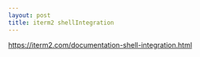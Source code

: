 ```yaml
---
layout: post
title: iterm2 shellIntegration
---
```



https://iterm2.com/documentation-shell-integration.html